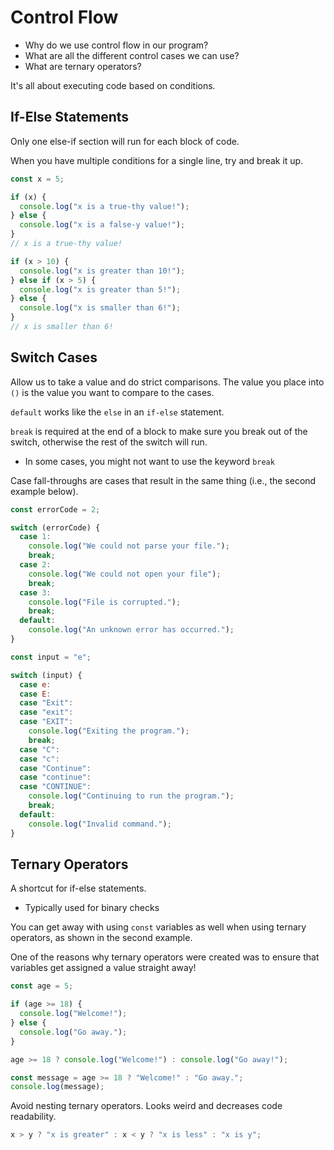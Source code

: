 # Control Flow

- Why do we use control flow in our program?
- What are all the different control cases we can use?
- What are ternary operators?

It's all about executing code based on conditions.

## If-Else Statements

Only one else-if section will run for each block of code.

When you have multiple conditions for a single line, try and break it up.

```js
const x = 5;

if (x) {
  console.log("x is a true-thy value!");
} else {
  console.log("x is a false-y value!");
}
// x is a true-thy value!

if (x > 10) {
  console.log("x is greater than 10!");
} else if (x > 5) {
  console.log("x is greater than 5!");
} else {
  console.log("x is smaller than 6!");
}
// x is smaller than 6!
```

## Switch Cases

Allow us to take a value and do strict comparisons. The value you place into `()` is the value you want to compare to the cases.

`default` works like the `else` in an `if-else` statement.

`break` is required at the end of a block to make sure you break out of the switch, otherwise the rest of the switch will run.

- In some cases, you might not want to use the keyword `break`

Case fall-throughs are cases that result in the same thing (i.e., the second example below).

```js
const errorCode = 2;

switch (errorCode) {
  case 1:
    console.log("We could not parse your file.");
    break;
  case 2:
    console.log("We could not open your file");
    break;
  case 3:
    console.log("File is corrupted.");
    break;
  default:
    console.log("An unknown error has occurred.");
}
```

```js
const input = "e";

switch (input) {
  case e:
  case E:
  case "Exit":
  case "exit":
  case "EXIT":
    console.log("Exiting the program.");
    break;
  case "C":
  case "c":
  case "Continue":
  case "continue":
  case "CONTINUE":
    console.log("Continuing to run the program.");
    break;
  default:
    console.log("Invalid command.");
}
```

## Ternary Operators

A shortcut for if-else statements.

- Typically used for binary checks

You can get away with using `const` variables as well when using ternary operators, as shown in the second example.

One of the reasons why ternary operators were created was to ensure that variables get assigned a value straight away!

```js
const age = 5;

if (age >= 18) {
  console.log("Welcome!");
} else {
  console.log("Go away.");
}

age >= 18 ? console.log("Welcome!") : console.log("Go away!");
```

```js
const message = age >= 18 ? "Welcome!" : "Go away.";
console.log(message);
```

Avoid nesting ternary operators. Looks weird and decreases code readability.

```js
x > y ? "x is greater" : x < y ? "x is less" : "x is y";
```
